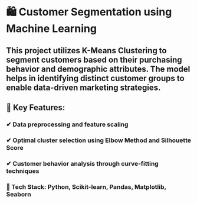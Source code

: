# 🛍️ Customer Segmentation using Machine Learning
## This project utilizes K-Means Clustering to segment customers based on their purchasing behavior and demographic attributes. The model helps in identifying distinct customer groups to enable data-driven marketing strategies.

## 📌 Key Features:
### ✔ Data preprocessing and feature scaling
### ✔ Optimal cluster selection using Elbow Method and Silhouette Score
### ✔ Customer behavior analysis through curve-fitting techniques
### 🚀 Tech Stack: Python, Scikit-learn, Pandas, Matplotlib, Seaborn

